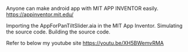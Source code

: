 Anyone can make android app with MIT APP INVENTOR easily.
https://appinventor.mit.edu/

Importing the AppForPanTiltSlider.aia in the MIT App Inventor.
Simulating the source code.
Building the source code.

Refer to below my youtube site
https://youtu.be/XH5BWemvRMA

